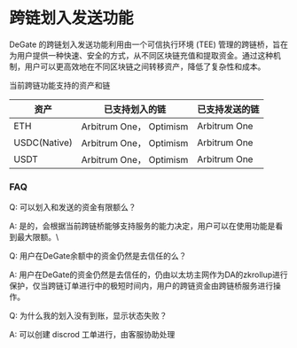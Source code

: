# 跨链划入发送功能

DeGate 的跨链划入发送功能利用由一个可信执行环境 (TEE) 管理的跨链桥，旨在为用户提供一种快速、安全的方式，从不同区块链充值和提取资金。通过这种机制，用户可以更高效地在不同区块链之间转移资产，降低了复杂性和成本。

当前跨链功能支持的资产和链

| 资产           | 已支持划入的链                | 已支持发送的链      |
| ------------ | ---------------------- | ------------ |
| ETH          | Arbitrum One， Optimism | Arbitrum One |
| USDC(Native) | Arbitrum One， Optimism | Arbitrum One |
| USDT         | Arbitrum One， Optimism | Arbitrum One |



### FAQ

Q: 可以划入和发送的资金有限额么？

A: 是的，会根据当前跨链桥能够支持服务的能力决定，用户可以在使用功能是看到最大限额。\


Q: 用户在DeGate余额中的资金仍然是去信任的么？

A: 用户在DeGate的资金仍然是去信任的，仍由以太坊主网作为DA的zkrollup进行保护，仅当跨链订单进行中的极短时间内，用户的跨链资金由跨链桥服务进行操作。



Q: 为什么我的划入没有到账，显示状态失败？

A: 可以创建 discrod 工单进行，由客服协助处理

